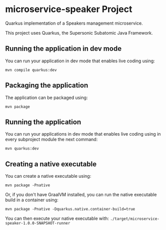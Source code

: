 # microservice-speaker Project

Quarkus implementation of a Speakers management microservice.

This project uses Quarkus, the Supersonic Subatomic Java Framework.

## Running the application in dev mode

You can run your application in dev mode that enables live coding using:
```shell script
mvn compile quarkus:dev
```

## Packaging the application

The application can be packaged using:
```shell script
mvn package
```

## Running the application

You can run your applications in dev mode that enables live coding using in every subproject module the next command:
```
mvn quarkus:dev
```

## Creating a native executable

You can create a native executable using:
```shell script
mvn package -Pnative
```

Or, if you don't have GraalVM installed, you can run the native executable build in a container using:
```shell script
mvn package -Pnative -Dquarkus.native.container-build=true
```

You can then execute your native executable with: `./target/microservice-speaker-1.0.0-SNAPSHOT-runner`
